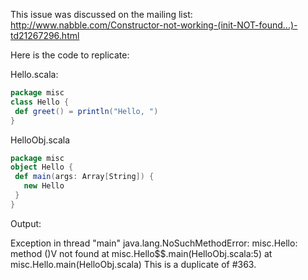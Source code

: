 This issue was discussed on the mailing list: http://www.nabble.com/Constructor-not-working-(init-NOT-found...)-td21267296.html

Here is the code to replicate:  

Hello.scala:
```scala
package misc
class Hello {
 def greet() = println("Hello, ")
}

```

HelloObj.scala
```scala
package misc
object Hello {
 def main(args: Array[String]) {
   new Hello
 }
}
```

Output:

Exception in thread "main" java.lang.NoSuchMethodError: misc.Hello: method
<init>()V not found
       at misc.Hello$$.main(HelloObj.scala:5)
       at misc.Hello.main(HelloObj.scala)
This is a duplicate of #363.
